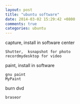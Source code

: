 ```yaml
---
layout: post
title: "ubuntu software"
date: 2014-03-02 15:29:42 +0800
comments: true
categories: ubuntu
---
```



capture, install in software center
```
Shutter,  ksnapshot for photo
recordmydesktop for video
```

paint, install in software 
```
gnu paint
MyPaint
```

burn dvd
```
braseor
```